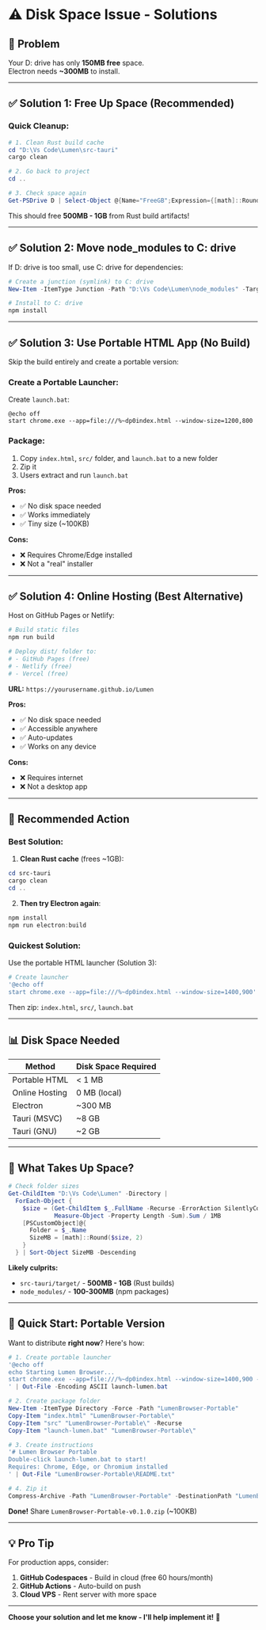 # ⚠️ Disk Space Issue - Solutions

## 🔴 **Problem**
Your D: drive has only **150MB free** space.  
Electron needs **~300MB** to install.

---

## ✅ **Solution 1: Free Up Space (Recommended)**

### **Quick Cleanup:**

```powershell
# 1. Clean Rust build cache
cd "D:\Vs Code\Lumen\src-tauri"
cargo clean

# 2. Go back to project
cd ..

# 3. Check space again
Get-PSDrive D | Select-Object @{Name="FreeGB";Expression={[math]::Round($_.Free/1GB,2)}}
```

This should free **500MB - 1GB** from Rust build artifacts!

---

## ✅ **Solution 2: Move node_modules to C: drive**

If D: drive is too small, use C: drive for dependencies:

```powershell
# Create a junction (symlink) to C: drive
New-Item -ItemType Junction -Path "D:\Vs Code\Lumen\node_modules" -Target "C:\LumenNodeModules"

# Install to C: drive
npm install
```

---

## ✅ **Solution 3: Use Portable HTML App (No Build)**

Skip the build entirely and create a portable version:

### **Create a Portable Launcher:**

Create `launch.bat`:
```batch
@echo off
start chrome.exe --app=file:///%~dp0index.html --window-size=1200,800
```

### **Package:**
1. Copy `index.html`, `src/` folder, and `launch.bat` to a new folder
2. Zip it
3. Users extract and run `launch.bat`

**Pros:**
- ✅ No disk space needed
- ✅ Works immediately
- ✅ Tiny size (~100KB)

**Cons:**
- ❌ Requires Chrome/Edge installed
- ❌ Not a "real" installer

---

## ✅ **Solution 4: Online Hosting (Best Alternative)**

Host on GitHub Pages or Netlify:

```powershell
# Build static files
npm run build

# Deploy dist/ folder to:
# - GitHub Pages (free)
# - Netlify (free)
# - Vercel (free)
```

**URL:** `https://yourusername.github.io/Lumen`

**Pros:**
- ✅ No disk space needed
- ✅ Accessible anywhere
- ✅ Auto-updates
- ✅ Works on any device

**Cons:**
- ❌ Requires internet
- ❌ Not a desktop app

---

## 🎯 **Recommended Action**

### **Best Solution:**

1. **Clean Rust cache** (frees ~1GB):
```powershell
cd src-tauri
cargo clean
cd ..
```

2. **Then try Electron again**:
```powershell
npm install
npm run electron:build
```

### **Quickest Solution:**

Use the portable HTML launcher (Solution 3):
```powershell
# Create launcher
'@echo off
start chrome.exe --app=file:///%~dp0index.html --window-size=1400,900' | Out-File -Encoding ASCII launch.bat
```

Then zip: `index.html`, `src/`, `launch.bat`

---

## 📊 **Disk Space Needed**

| Method | Disk Space Required |
|--------|-------------------|
| Portable HTML | < 1 MB |
| Online Hosting | 0 MB (local) |
| Electron | ~300 MB |
| Tauri (MSVC) | ~8 GB |
| Tauri (GNU) | ~2 GB |

---

## 🧹 **What Takes Up Space?**

```powershell
# Check folder sizes
Get-ChildItem "D:\Vs Code\Lumen" -Directory | 
  ForEach-Object {
    $size = (Get-ChildItem $_.FullName -Recurse -ErrorAction SilentlyContinue | 
             Measure-Object -Property Length -Sum).Sum / 1MB
    [PSCustomObject]@{
      Folder = $_.Name
      SizeMB = [math]::Round($size, 2)
    }
  } | Sort-Object SizeMB -Descending
```

**Likely culprits:**
- `src-tauri/target/` - **500MB - 1GB** (Rust builds)
- `node_modules/` - **100-300MB** (npm packages)

---

## 🚀 **Quick Start: Portable Version**

Want to distribute **right now**? Here's how:

```powershell
# 1. Create portable launcher
'@echo off
echo Starting Lumen Browser...
start chrome.exe --app=file:///%~dp0index.html --window-size=1400,900 --user-data-dir=%~dp0profile
' | Out-File -Encoding ASCII launch-lumen.bat

# 2. Create package folder
New-Item -ItemType Directory -Force -Path "LumenBrowser-Portable"
Copy-Item "index.html" "LumenBrowser-Portable\"
Copy-Item "src" "LumenBrowser-Portable\" -Recurse
Copy-Item "launch-lumen.bat" "LumenBrowser-Portable\"

# 3. Create instructions
'# Lumen Browser Portable
Double-click launch-lumen.bat to start!
Requires: Chrome, Edge, or Chromium installed
' | Out-File "LumenBrowser-Portable\README.txt"

# 4. Zip it
Compress-Archive -Path "LumenBrowser-Portable" -DestinationPath "LumenBrowser-Portable-v0.1.0.zip"
```

**Done!** Share `LumenBrowser-Portable-v0.1.0.zip` (~100KB)

---

## 💡 **Pro Tip**

For production apps, consider:
1. **GitHub Codespaces** - Build in cloud (free 60 hours/month)
2. **GitHub Actions** - Auto-build on push
3. **Cloud VPS** - Rent server with more space

---

**Choose your solution and let me know - I'll help implement it!** 🚀
